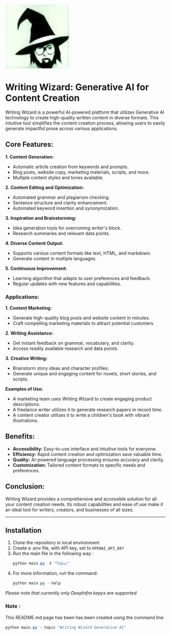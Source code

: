 ![Writing-Wizard-Logo](writing-wizard.jpeg)

# Writing Wizard: Generative AI for Content Creation

Writing Wizard is a powerful AI-powered platform that utilizes Generative AI technology to create high-quality written content in diverse formats. This intuitive tool simplifies the content creation process, allowing users to easily generate impactful prose across various applications.

## Core Features:

**1. Content Generation:**

- Automatic article creation from keywords and prompts.
- Blog posts, website copy, marketing materials, scripts, and more.
- Multiple content styles and tones available.


**2. Content Editing and Optimization:**

- Automated grammar and plagiarism checking.
- Sentence structure and clarity enhancement.
- Automated keyword insertion and synonymization.


**3. Inspiration and Brainstorming:**

- Idea generation tools for overcoming writer's block.
- Research summaries and relevant data points.


**4. Diverse Content Output:**

- Supports various content formats like text, HTML, and markdown.
- Generate content in multiple languages.


**5. Continuous Improvement:**

- Learning algorithm that adapts to user preferences and feedback.
- Regular updates with new features and capabilities.


### Applications:

**1. Content Marketing:**

- Generate high-quality blog posts and website content in minutes.
- Craft compelling marketing materials to attract potential customers.


**2. Writing Assistance:**

- Get instant feedback on grammar, vocabulary, and clarity.
- Access readily available research and data points.


**3. Creative Writing:**

- Brainstorm story ideas and character profiles.
- Generate unique and engaging content for novels, short stories, and scripts.


**Examples of Use:**

- A marketing team uses Writing Wizard to create engaging product descriptions.
- A freelance writer utilizes it to generate research papers in record time.
- A content creator utilizes it to write a children's book with vibrant illustrations.


## Benefits:

* **Accessibility:** Easy-to-use interface and intuitive tools for everyone.
* **Efficiency:** Rapid content creation and optimization save valuable time.
* **Quality:** AI-powered language processing ensures accuracy and clarity.
* **Customization:** Tailored content formats to specific needs and preferences.


## Conclusion:

Writing Wizard provides a comprehensive and accessible solution for all your content creation needs. Its robust capabilities and ease of use make it an ideal tool for writers, creators, and businesses of all sizes.

---

## Installation 

1. Clone the repository in local environment.
2. Create a .env file, with API key, set to `OPENAI_API_KEY`
3. Run the main file in the following way :
   ```powershell
   python main.py -t "Topic"
   ```
4. For more information, run the command:
   ```powershell
   python main.py --help
   ```

_Please note that currently only DeepInfra kepys are supported_

### Note :

This README.md page has been has been created using the command line 
```powershell
python main.py --topic "Writing Wizard Generative AI"
```
